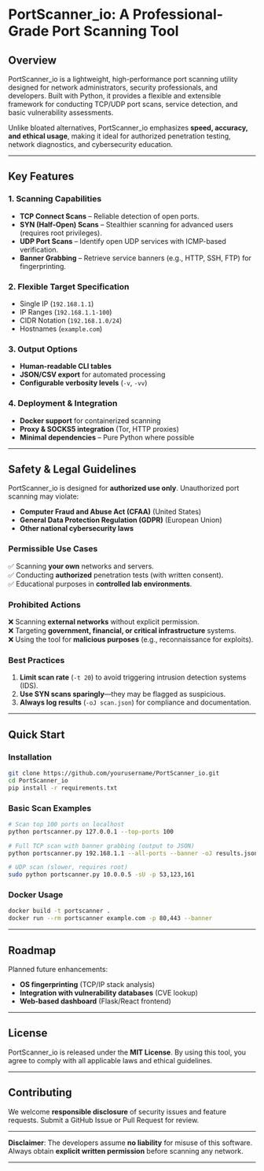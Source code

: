# **PortScanner_io: A Professional-Grade Port Scanning Tool**  

## **Overview**  
PortScanner_io is a lightweight, high-performance port scanning utility designed for network administrators, security professionals, and developers. Built with Python, it provides a flexible and extensible framework for conducting TCP/UDP port scans, service detection, and basic vulnerability assessments.  

Unlike bloated alternatives, PortScanner_io emphasizes **speed, accuracy, and ethical usage**, making it ideal for authorized penetration testing, network diagnostics, and cybersecurity education.  

---

## **Key Features**  

### **1. Scanning Capabilities**  
- **TCP Connect Scans** – Reliable detection of open ports.  
- **SYN (Half-Open) Scans** – Stealthier scanning for advanced users (requires root privileges).  
- **UDP Port Scans** – Identify open UDP services with ICMP-based verification.  
- **Banner Grabbing** – Retrieve service banners (e.g., HTTP, SSH, FTP) for fingerprinting.  

### **2. Flexible Target Specification**  
- Single IP (`192.168.1.1`)  
- IP Ranges (`192.168.1.1-100`)  
- CIDR Notation (`192.168.1.0/24`)  
- Hostnames (`example.com`)  

### **3. Output Options**  
- **Human-readable CLI tables**  
- **JSON/CSV export** for automated processing  
- **Configurable verbosity levels** (`-v`, `-vv`)  

### **4. Deployment & Integration**  
- **Docker support** for containerized scanning  
- **Proxy & SOCKS5 integration** (Tor, HTTP proxies)  
- **Minimal dependencies** – Pure Python where possible  

---

## **Safety & Legal Guidelines**  

PortScanner_io is designed for **authorized use only**. Unauthorized port scanning may violate:  
- **Computer Fraud and Abuse Act (CFAA)** (United States)  
- **General Data Protection Regulation (GDPR)** (European Union)  
- **Other national cybersecurity laws**  

### **Permissible Use Cases**  
✅ Scanning **your own** networks and servers.  
✅ Conducting **authorized** penetration tests (with written consent).  
✅ Educational purposes in **controlled lab environments**.  

### **Prohibited Actions**  
❌ Scanning **external networks** without explicit permission.  
❌ Targeting **government, financial, or critical infrastructure** systems.  
❌ Using the tool for **malicious purposes** (e.g., reconnaissance for exploits).  

### **Best Practices**  
1. **Limit scan rate** (`-t 20`) to avoid triggering intrusion detection systems (IDS).  
2. **Use SYN scans sparingly**—they may be flagged as suspicious.  
3. **Always log results** (`-oJ scan.json`) for compliance and documentation.  

---

## **Quick Start**  

### **Installation**  
```bash
git clone https://github.com/yourusername/PortScanner_io.git  
cd PortScanner_io  
pip install -r requirements.txt  
```

### **Basic Scan Examples**  
```bash
# Scan top 100 ports on localhost  
python portscanner.py 127.0.0.1 --top-ports 100  

# Full TCP scan with banner grabbing (output to JSON)  
python portscanner.py 192.168.1.1 --all-ports --banner -oJ results.json  

# UDP scan (slower, requires root)  
sudo python portscanner.py 10.0.0.5 -sU -p 53,123,161  
```

### **Docker Usage**  
```bash
docker build -t portscanner .  
docker run --rm portscanner example.com -p 80,443 --banner  
```

---

## **Roadmap**  
Planned future enhancements:  
- **OS fingerprinting** (TCP/IP stack analysis)  
- **Integration with vulnerability databases** (CVE lookup)  
- **Web-based dashboard** (Flask/React frontend)  

---

## **License**  
PortScanner_io is released under the **MIT License**. By using this tool, you agree to comply with all applicable laws and ethical guidelines.  

---

## **Contributing**  
We welcome **responsible disclosure** of security issues and feature requests. Submit a GitHub Issue or Pull Request for review.  

--- 

**Disclaimer**: The developers assume **no liability** for misuse of this software. Always obtain **explicit written permission** before scanning any network.  

---


